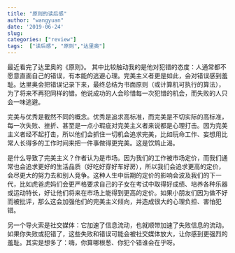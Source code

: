 ```yaml
---
title: "原则的读后感"
author: "wangyuan"
date: '2019-06-24'
slug: 
categories: ["review"]
tags:  ["读后感", "原则","达里奥"]
---
```

最近看完了达里奥的《原则》。
其中比较触动我的是他对犯错的态度：人通常都不愿意直面自己的错误，有本能的逃避心理。完美主义者更是如此，会对错误感到羞耻。达里奥会把错误记录下来，最终总结为书面原则（或计算机可执行的算法），为了将来不再犯同样的错。他说成功的人会珍惜每一次犯错的机会，而失败的人只会一味逃避。

完美与优秀是截然不同的概念。优秀是追求高标准，而完美是不切实际的高标准，每一次失败、挫折、甚至是一点小瑕疵对完美主义者来说都是心理打击。因为完美主义者经不起打击，所以他们会抓住一切机会追求完美，比如玩命工作、妄想用比常人长得多的工作时间来把一件事做得更完美。这是饮鸩止渴。

是什么导致了完美主义？作者认为是市场。因为我们的工作被市场定价，而我们通常也会追求更好的生活品质（好吃好穿好车好房），所以我们会追求更高的定价，会尽更大的努力去和别人竞争。这种人生中后期的定价的影响会波及我们的下一代，比如虎爸虎妈们会更严格要求自己的子女在考试中取得好成绩、培养各种乐器或运动特长，好让他们将来在市场上能得到更高的定价。如果小朋友们因为做不好而被批评，那么这会加强他们的完美主义倾向，并造成很大的心理负担、害怕犯错。

另一个导火索是社交媒体：它加速了信息流动，也就顺带加速了失败信息的流动。如果你失败或犯错了，这些失败和错误可能会被社交媒体放大，让你感到更强烈的羞耻。其实是想多了：嗨，你算哪根葱、你犯个错谁会在乎呀。
